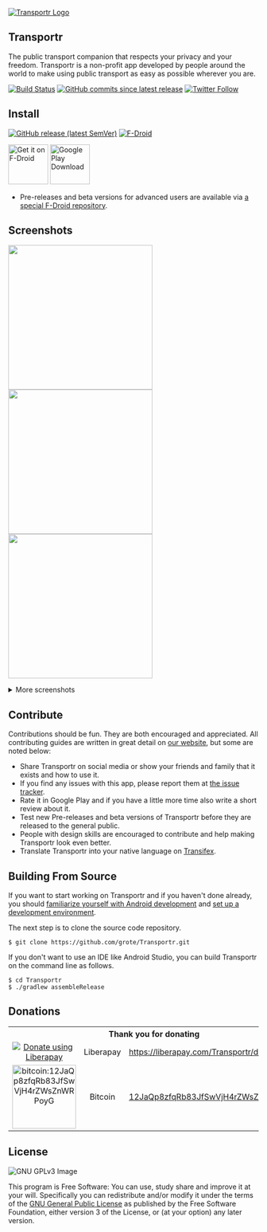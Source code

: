 [![Transportr Logo](/app/src/main/res/mipmap-xhdpi/ic_launcher.png)](https://transportr.app)

## Transportr

The public transport companion that respects your privacy and your freedom.
Transportr is a non-profit app developed by people around the world to make using public transport as easy as possible wherever you are. 

[![Build Status](https://travis-ci.org/grote/Transportr.svg?branch=master)](https://travis-ci.org/grote/Transportr)
[![GitHub commits since latest release](https://img.shields.io/github/commits-since/grote/Transportr/latest)](https://github.com/grote/Transportr/releases/tag/latest) 
[![Twitter Follow](https://img.shields.io/twitter/follow/TransportrApp?style=social)](https://twitter.com/intent/follow?screen_name=TransportrApp)

## Install

[![GitHub release (latest SemVer)](https://img.shields.io/github/v/release/grote/Transportr?label=latest%20version&sort=semver)](https://github.com/grote/Transportr/releases)
[![F-Droid](https://img.shields.io/f-droid/v/de.grobox.liberario)](https://f-droid.org/packages/de.grobox.liberario/)

[<img src="https://fdroid.gitlab.io/artwork/badge/get-it-on.png" alt="Get it on F-Droid" height="80">](https://f-droid.org/packages/de.grobox.liberario/)
[<img src="https://play.google.com/intl/en_us/badges/static/images/badges/en_badge_web_generic.png" alt="Google Play Download" height="80">](https://play.google.com/store/apps/details?id=de.grobox.liberario)

* Pre-releases and beta versions for advanced users are available via [a special F-Droid repository](http://grobox.de/fdroid/).

## Screenshots

[<img src="fastlane/metadata/android/en-US/images/phoneScreenshots/1_FirstStart.png" width="290">](fastlane/metadata/android/en-US/images/phoneScreenshots/1_FirstStart.png)
[<img src="fastlane/metadata/android/en-US/images/phoneScreenshots/2_SavedSearches.png" width="290">](fastlane/metadata/android/en-US/images/phoneScreenshots/2_SavedSearches.png)
[<img src="fastlane/metadata/android/en-US/images/phoneScreenshots/3_Trips.png" width="290">](fastlane/metadata/android/en-US/images/phoneScreenshots/3_Trips.png)

<details>
  <summary>More screenshots</summary>
    
[<img src="fastlane/metadata/android/en-US/images/phoneScreenshots/4_TripDetails.png" width="290">](fastlane/metadata/android/en-US/images/phoneScreenshots/4_TripDetails.png)
[<img src="fastlane/metadata/android/en-US/images/phoneScreenshots/5_Station.png" width="290">](fastlane/metadata/android/en-US/images/phoneScreenshots/5_Station.png)
[<img src="fastlane/metadata/android/en-US/images/phoneScreenshots/6_Departures.png" width="290">](fastlane/metadata/android/en-US/images/phoneScreenshots/6_Departures.png)

</details>

## Contribute

Contributions should be fun. They are both encouraged and appreciated. All contributing guides are written in great detail on [our website](https://transportr.app/contribute/), but some are noted below:

* Share Transportr on social media or show your friends and family that it exists and how to use it.
* If you find any issues with this app, please report them at [the issue tracker](https://github.com/grote/Transportr/issues).
* Rate it in Google Play and if you have a little more time also write a short review about it.
* Test new Pre-releases and beta versions of Transportr before they are released to the general public.
* People with design skills are encouraged to contribute and help making Transportr look even better.
* Translate Transportr into your native language on [Transifex](https://www.transifex.com/projects/p/transportr/).

## Building From Source

If you want to start working on Transportr and if you haven't done already, you should [familiarize yourself with Android development](https://developer.android.com/training/basics/firstapp/index.html) and [set up a development environment](https://developer.android.com/sdk/index.html).

The next step is to clone the source code repository.

    $ git clone https://github.com/grote/Transportr.git

If you don't want to use an IDE like Android Studio, you can build Transportr on the command line as follows.

    $ cd Transportr
    $ ./gradlew assembleRelease

## Donations

<table>
  <tr>
    <th colspan="3">Thank you for donating</th>
  </tr>
  <tr>
    <td align="center">
      <a href="https://liberapay.com/Transportr/donate/"><img alt="Donate using Liberapay" src="https://liberapay.com/assets/widgets/donate.svg"></a>
    </td>
    <td align="center">Liberapay</td>
    <td>
      <a href="https://liberapay.com/Transportr/donate">https://liberapay.com/Transportr/donate</a>
    </td>
  </tr>
  <tr>
    <td align="center"><a href="bitcoin:12JaQp8zfqRb83JfSwVjH4rZWsZnWRPoyG"><img src="https://transportr.app/img/bitcoin-qr.png" alt="bitcoin:12JaQp8zfqRb83JfSwVjH4rZWsZnWRPoyG" width="128px" height="128px"></a></td>
    <td align="center">Bitcoin</a></td>
    <td><a href="bitcoin:12JaQp8zfqRb83JfSwVjH4rZWsZnWRPoyG">12JaQp8zfqRb83JfSwVjH4rZWsZnWRPoyG</a></td>
  </tr>
</table>

## License

![GNU GPLv3 Image](https://www.gnu.org/graphics/gplv3-127x51.png)

This program is Free Software: You can use, study share and improve it at your
will. Specifically you can redistribute and/or modify it under the terms of the
[GNU General Public License](https://www.gnu.org/licenses/gpl.html) as
published by the Free Software Foundation, either version 3 of the License, or
(at your option) any later version.
